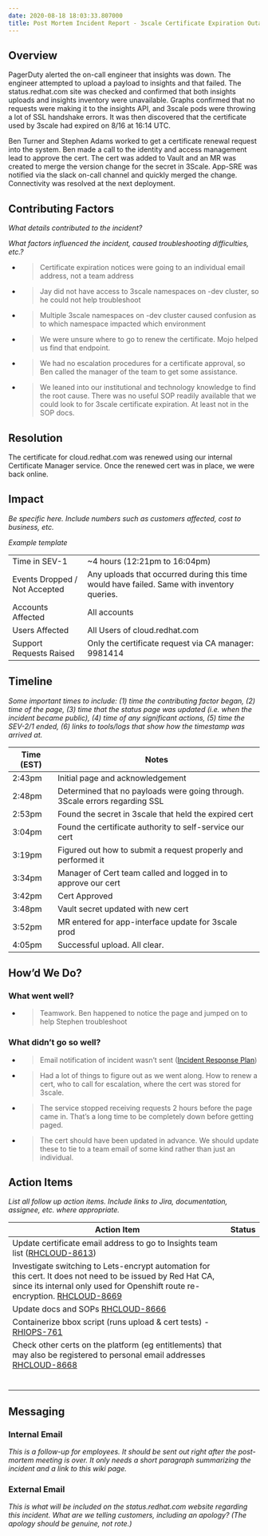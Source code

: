 ```yaml
---
date: 2020-08-18 18:03:33.807000
title: Post Mortem Incident Report - 3scale Certificate Expiration Outage (08-16-2020)
---
```

## Overview

PagerDuty alerted the on-call engineer that insights was down. The
engineer attempted to upload a payload to insights and that failed. The
status.redhat.com site was checked and confirmed that both insights
uploads and insights inventory were unavailable. Graphs confirmed that
no requests were making it to the insights API, and 3scale pods were
throwing a lot of SSL handshake errors. It was then discovered that the
certificate used by 3scale had expired on 8/16 at 16:14 UTC.

Ben Turner and Stephen Adams worked to get a certificate renewal request
into the system. Ben made a call to the identity and access management
lead to approve the cert. The cert was added to Vault and an MR was
created to merge the version change for the secret in 3Scale. App-SRE
was notified via the slack on-call channel and quickly merged the
change. Connectivity was resolved at the next deployment.

## Contributing Factors

*What details contributed to the incident?*

*What factors influenced the incident, caused troubleshooting
difficulties, etc.?*

  - > Certificate expiration notices were going to an individual email
    > address, not a team address

  - > Jay did not have access to 3scale namespaces on -dev cluster, so
    > he could not help troubleshoot

  - > Multiple 3scale namespaces on -dev cluster caused confusion as to
    > which namespace impacted which environment

  - > We were unsure where to go to renew the certificate. Mojo helped
    > us find that endpoint.

  - > We had no escalation procedures for a certificate approval, so Ben
    > called the manager of the team to get some assistance.

  - > We leaned into our institutional and technology knowledge to find
    > the root cause. There was no useful SOP readily available that we
    > could look to for 3scale certificate expiration. At least not in
    > the SOP docs.

## Resolution

The certificate for cloud.redhat.com was renewed using our internal
Certificate Manager service. Once the renewed cert was in place, we were
back online.

## Impact

*Be specific here. Include numbers such as customers affected, cost to
business, etc.*

*Example template*

<table>
<tbody>
<tr class="odd">
<td>Time in SEV-1</td>
<td>~4 hours (12:21pm to 16:04pm)</td>
</tr>
<tr class="even">
<td>Events Dropped / Not Accepted</td>
<td>Any uploads that occurred during this time would have failed. Same with inventory queries.</td>
</tr>
<tr class="odd">
<td>Accounts Affected</td>
<td>All accounts</td>
</tr>
<tr class="even">
<td>Users Affected</td>
<td>All Users of cloud.redhat.com</td>
</tr>
<tr class="odd">
<td>Support Requests Raised</td>
<td>Only the certificate request via CA manager: 9981414</td>
</tr>
</tbody>
</table>

## Timeline

*Some important times to include: (1) time the contributing factor
began, (2) time of the page, (3) time that the status page was updated
(i.e. when the incident became public), (4) time of any significant
actions, (5) time the SEV-2/1 ended, (6) links to tools/logs that show
how the timestamp was arrived at.*

<table>
<thead>
<tr class="header">
<th><strong>Time (EST)</strong></th>
<th><strong>Notes</strong></th>
</tr>
</thead>
<tbody>
<tr class="odd">
<td>2:43pm</td>
<td>Initial page and acknowledgement</td>
</tr>
<tr class="even">
<td>2:48pm</td>
<td>Determined that no payloads were going through. 3Scale errors regarding SSL</td>
</tr>
<tr class="odd">
<td>2:53pm</td>
<td>Found the secret in 3scale that held the expired cert</td>
</tr>
<tr class="even">
<td>3:04pm</td>
<td>Found the certificate authority to self-service our cert</td>
</tr>
<tr class="odd">
<td>3:19pm</td>
<td>Figured out how to submit a request properly and performed it</td>
</tr>
<tr class="even">
<td>3:34pm</td>
<td>Manager of Cert team called and logged in to approve our cert</td>
</tr>
<tr class="odd">
<td>3:42pm</td>
<td>Cert Approved</td>
</tr>
<tr class="even">
<td>3:48pm</td>
<td>Vault secret updated with new cert</td>
</tr>
<tr class="odd">
<td>3:52pm</td>
<td>MR entered for app-interface update for 3scale prod</td>
</tr>
<tr class="even">
<td>4:05pm</td>
<td>Successful upload. All clear.</td>
</tr>
</tbody>
</table>

## How’d We Do?

### What went well?

  - > Teamwork. Ben happened to notice the page and jumped on to help
    > Stephen troubleshoot

### What didn’t go so well?

  - > Email notification of incident wasn’t sent ([Incident Response
    > Plan](https://docs.google.com/document/d/1AyEQnL4B11w7zXwum8Boty2IipMIxoFw1ri1UZB6xJE))

  - > Had a lot of things to figure out as we went along. How to renew a
    > cert, who to call for escalation, where the cert was stored for
    > 3scale.

  - > The service stopped receiving requests 2 hours before the page
    > came in. That’s a long time to be completely down before getting
    > paged.

  - > The cert should have been updated in advance. We should update
    > these to tie to a team email of some kind rather than just an
    > individual.

## Action Items

*List all follow up action items. Include links to Jira, documentation,
assignee, etc. where appropriate.*

<table>
<thead>
<tr class="header">
<th><strong>Action Item</strong></th>
<th><strong>Status</strong></th>
</tr>
</thead>
<tbody>
<tr class="odd">
<td>Update certificate email address to go to Insights team list (<a href="https://projects.engineering.redhat.com/browse/RHCLOUD-8613"><span class="underline">RHCLOUD-8613</span></a>)</td>
<td></td>
</tr>
<tr class="even">
<td>Investigate switching to Lets-encrypt automation for this cert. It does not need to be issued by Red Hat CA, since its internal only used for Openshift route re-encryption. <a href="https://projects.engineering.redhat.com/browse/RHCLOUD-8669"><span class="underline">RHCLOUD-8669</span></a></td>
<td></td>
</tr>
<tr class="odd">
<td>Update docs and SOPs <a href="https://projects.engineering.redhat.com/browse/RHCLOUD-8666"><span class="underline">RHCLOUD-8666</span></a></td>
<td></td>
</tr>
<tr class="even">
<td>Containerize bbox script (runs upload &amp; cert tests) - <a href="https://projects.engineering.redhat.com/browse/RHIOPS-761"><span class="underline">RHIOPS-761</span></a></td>
<td></td>
</tr>
<tr class="odd">
<td>Check other certs on the platform (eg entitlements) that may also be registered to personal email addresses <a href="https://projects.engineering.redhat.com/browse/RHCLOUD-8668"><span class="underline">RHCLOUD-8668</span></a></td>
<td></td>
</tr>
<tr class="even">
<td></td>
<td></td>
</tr>
<tr class="odd">
<td></td>
<td></td>
</tr>
<tr class="even">
<td></td>
<td></td>
</tr>
<tr class="odd">
<td></td>
<td></td>
</tr>
<tr class="even">
<td></td>
<td></td>
</tr>
<tr class="odd">
<td></td>
<td></td>
</tr>
</tbody>
</table>

## Messaging

### Internal Email

*This is a follow-up for employees. It should be sent out right after
the post-mortem meeting is over. It only needs a short paragraph
summarizing the incident and a link to this wiki page.*

### External Email

*This is what will be included on the status.redhat.com website
regarding this incident. What are we telling customers, including an
apology? (The apology should be genuine, not rote.)*
